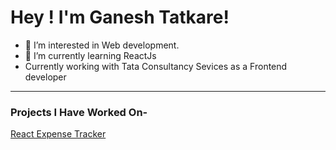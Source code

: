 <h1>Hey ! I'm Ganesh Tatkare!</h1>

- 👀 I’m interested in Web development.
- 🌱 I’m currently learning ReactJs
- Currently working with Tata Consultancy Sevices as a Frontend developer
<hr>

<h3>Projects I Have Worked On-</h3>
<a href="https://github.com/ganesh-tatkare/React-Expense-Tracker">React Expense Tracker</a>

<!---
ganesh-tatkare/ganesh-tatkare is a ✨ special ✨ repository because its `README.md` (this file) appears on your GitHub profile.
You can click the Preview link to take a look at your changes.
--->
